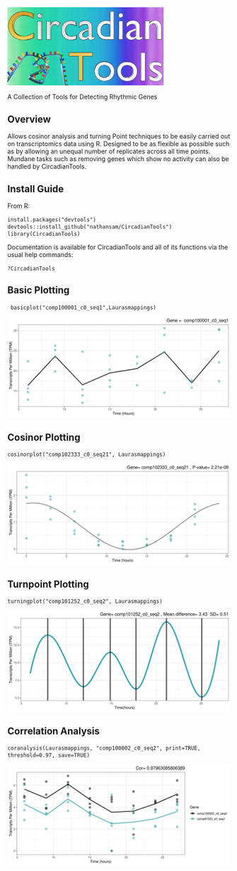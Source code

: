 <img src="CT_github.jpg" alt="alt text" width="70%">

A Collection of Tools for Detecting Rhythmic Genes
## Overview
Allows cosinor analysis and turning Point techniques to be easily carried out on transcriptomics data using R. Designed to be as flexible as possible such as by allowing an unequal number of replicates across all time points. Mundane tasks such as removing genes which show no activity can also be handled by CircadianTools.
## Install Guide 
From R:
```{r}
install.packages("devtools")
devtools::install_github("nathansam/CircadianTools")
library(CircadianTools)
```
Documentation is available for CircadianTools and all of its functions via the usual help commands:
```
?CircadianTools
```


## Basic Plotting
```{r}
 basicplot("comp100001_c0_seq1",Laurasmappings)
```
![](saveplotex.png)

## Cosinor Plotting
```{r}
cosinorplot("comp102333_c0_seq21", Laurasmappings)
```
![](cosinorex.png)


## Turnpoint Plotting
```{r}
turningplot("comp101252_c0_seq2", Laurasmappings)
```
![](turnpointex.png) 

## Correlation Analysis
```{r}
coranalysis(Laurasmappings, "comp100002_c0_seq2", print=TRUE, threshold=0.97, save=TRUE)
```
![](corex.png) 

